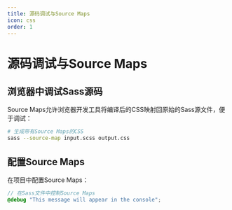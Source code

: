 ```yaml
---
title: 源码调试与Source Maps
icon: css
order: 1
---
```


# 源码调试与Source Maps

## 浏览器中调试Sass源码

Source Maps允许浏览器开发工具将编译后的CSS映射回原始的Sass源文件，便于调试：

```bash
# 生成带有Source Maps的CSS
sass --source-map input.scss output.css
```

## 配置Source Maps

在项目中配置Source Maps：

```scss
// 在Sass文件中控制Source Maps
@debug "This message will appear in the console";
```

<!-- 更多内容... -->
